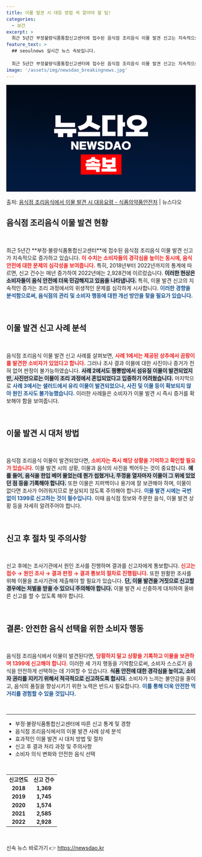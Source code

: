 ```yaml
---
title: 이물 발견 시 대응 방법 꼭 알아야 할 팁!
categories:
  - 보건
excerpt: >
  최근 5년간 부정불량식품통합신고센터에 접수된 음식점 조리음식 이물 발견 신고는 지속적으로 증가하고 있다. *…
feature_text: >
  ## seoulnews 실시간 뉴스 속보입니다.

  최근 5년간 부정불량식품통합신고센터에 접수된 음식점 조리음식 이물 발견 신고는 지속적으로 증가하고 있다. *…
image: '/assets/img/newsdao_breakingnews.jpg'
---
```


![뉴스다오 속보](/assets/img/newsdao_breakingnews.jpg)

<p>출처: <a href="https://newsdao.kr/1745" rel="dofollow">음식점 조리음식에서 이물 발견 시 대응요령  - 식품의약품안전처</a> | 뉴스다오</p>

<h2 data-ke-size="size26">음식점 조리음식 이물 발견 현황</h2>

<p data-ke-size="size16">&nbsp;</p>
최근 5년간 **부정·불량식품통합신고센터**에 접수된 음식점 조리음식 이물 발견 신고가 지속적으로 증가하고 있습니다. <b><span style="color: #ee2323;">이 수치는 소비자들의 경각심을 높이는 동시에, 음식 안전에 대한 문제의 심각성을 보여줍니다.</span></b> 특히, 2018년부터 2022년까지의 통계에 따르면, 신고 건수는 매년 증가하여 2022년에는 2,928건에 이르렀습니다. <b><span style="background-color: #21538527;">이러한 현상은 소비자들이 음식 안전에 더욱 민감해지고 있음을 나타냅니다.</span></b> 특히, 이물 발견 신고의 지속적인 증가는 조리 과정에서의 위생적인 문제를 심각하게 시사합니다. <b><span style="color: #1a5490;">이러한 경향을 분석함으로써, 음식점의 관리 및 소비자 행동에 대한 개선 방안을 찾을 필요가 있습니다.</span></b>

<p data-ke-size="size16">&nbsp;</p>

<h2 data-ke-size="size26">이물 발견 신고 사례 분석</h2>

<p data-ke-size="size16">&nbsp;</p>
음식점 조리음식 이물 발견 신고 사례를 살펴보면, <b><span style="color: #ee2323;">사례 1에서는 제공된 상추에서 곰팡이를 발견한 소비자가 있었다고 합니다.</span></b> 그러나 조사 결과 이물에 대한 사진이나 증거가 전혀 없어 판정이 불가능하였습니다. <b><span style="background-color: #21538527;">사례 2에서도 짬뽕밥에서 섬유질 이물이 발견되었지만, 사진만으로는 이물이 조리 과정에서 혼입되었다고 입증하기 어려웠습니다.</span></b> 마지막으로 <b><span style="color: #1a5490;">사례 3에서는 샐러드에서 유리 이물이 발견되었으나, 사진 및 이물 등이 확보되지 않아 원인 조사도 불가능했습니다.</span></b> 이러한 사례들은 소비자가 이물 발견 시 즉시 증거를 확보해야 함을 보여줍니다.

<p data-ke-size="size16">&nbsp;</p>

<h2 data-ke-size="size26">이물 발견 시 대처 방법</h2>

<p data-ke-size="size16">&nbsp;</p>
음식점 조리음식 이물이 발견되었다면, <b><span style="color: #ee2323;">소비자는 즉시 해당 상황을 기억하고 확인할 필요가 있습니다.</span></b> 이물 발견 시의 상황, 이물과 음식의 사진을 찍어두는 것이 중요합니다. <b><span style="background-color: #21538527;">예를 들어, 음식을 한입 베어 물었는데 뭔가 씹혔거나, 뚜껑을 열자마자 이물이 그 위에 있었던 점 등을 기록해야 합니다.</span></b> 또한 이물은 지퍼백이나 용기에 잘 보관해야 하며, 이물이 없다면 조사가 어려워지므로 분실되지 않도록 주의해야 합니다. <b><span style="color: #1a5490;">이물 발견 시에는 국번 없이 1399로 신고하는 것이 필수입니다.</span></b> 이때 음식점 정보와 주문한 음식, 이물 발견 상황 등을 자세히 알려주어야 합니다.

<p data-ke-size="size16">&nbsp;</p>

<h2 data-ke-size="size26">신고 후 절차 및 주의사항</h2>

<p data-ke-size="size16">&nbsp;</p>
신고 후에는 조사기관에서 원인 조사를 진행하며 결과를 신고자에게 통보합니다. <b><span style="color: #ee2323;">신고는 접수 → 원인 조사 → 결과 판정 → 결과 통보의 절차로 진행됩니다.</span></b> 또한 원활한 조사를 위해 이물을 조사기관에 제출해야 할 필요가 있습니다. <b><span style="background-color: #21538527;">단, 이물 발견을 거짓으로 신고할 경우에는 처벌을 받을 수 있으니 주의해야 합니다.</span></b> 이물 발견 시 신중하게 대처하여 올바른 신고를 할 수 있도록 해야 합니다.

<p data-ke-size="size16">&nbsp;</p>

<h2 data-ke-size="size26">결론: 안전한 음식 선택을 위한 소비자 행동</h2>

<p data-ke-size="size16">&nbsp;</p>
음식점 조리음식에서 이물이 발견된다면, <b><span style="color: #ee2323;">당황하지 말고 상황을 기록하고 이물을 보관하며 1399에 신고해야 합니다.</span></b> 이러한 세 가지 행동을 기억함으로써, 소비자 스스로가 음식을 안전하게 선택하는 데 기여할 수 있습니다. <b><span style="background-color: #21538527;">식품 안전에 대한 경각심을 높이고, 소비자 권리를 지키기 위해서 적극적으로 신고하도록 합시다.</span></b> 소비자가 느끼는 불안감을 줄이고, 음식의 품질을 향상시키기 위한 노력은 반드시 필요합니다. <b><span style="color: #1a5490;">이를 통해 더욱 안전한 먹거리를 경험할 수 있을 것입니다.</span></b>

<p data-ke-size="size16">&nbsp;</p>

<hr>

<ul>
    <li>부정·불량식품통합신고센터에 따른 신고 통계 및 경향</li>
    <li>음식점 조리음식에서의 이물 발견 사례 상세 분석</li>
    <li>효과적인 이물 발견 시 대처 방법 및 절차</li>
    <li>신고 후 결과 처리 과정 및 주의사항</li>
    <li>소비자 의식 변화와 안전한 음식 선택</li>
</ul>

<p data-ke-size="size16">&nbsp;</p>

<table>
    <tr>
        <td style="text-align: center; height: 17px;"><b>신고연도</b></td>
        <td style="text-align: center; height: 17px;"><b>신고 건수</b></td>
    </tr>
    <tr>
        <td style="text-align: center; height: 17px;"><b>2018</b></td>
        <td style="text-align: center; height: 17px;"><b>1,369</b></td>
    </tr>
    <tr>
        <td style="text-align: center; height: 17px;"><b>2019</b></td>
        <td style="text-align: center; height: 17px;"><b>1,745</b></td>
    </tr>
    <tr>
        <td style="text-align: center; height: 17px;"><b>2020</b></td>
        <td style="text-align: center; height: 17px;"><b>1,574</b></td>
    </tr>
    <tr>
        <td style="text-align: center; height: 17px;"><b>2021</b></td>
        <td style="text-align: center; height: 17px;"><b>2,585</b></td>
    </tr>
    <tr>
        <td style="text-align: center; height: 17px;"><b>2022</b></td>
        <td style="text-align: center; height: 17px;"><b>2,928</b></td>
    </tr>
</table>

<p data-ke-size="size16">&nbsp;</p> 

신속 뉴스 바로가기 👉 <a href="https://newsdao.kr" rel="dofollow">https://newsdao.kr</a>


